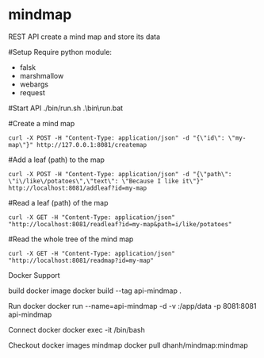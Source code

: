 # mindmap
REST API create a mind map and store its data

#Setup
Require python module:
  - falsk
  - marshmallow
  - webargs
  - request

#Start API
 ./bin/run.sh
 .\bin\run.bat

#Create a mind map

    curl -X POST -H "Content-Type: application/json" -d "{\"id\": \"my-map\"}" http://127.0.0.1:8081/createmap

#Add a leaf (path) to the map

    curl -X POST -H "Content-Type: application/json" -d "{\"path\": \"i\/like\/potatoes\",\"text\": \"Because I like it\"}" http://localhost:8081/addleaf?id=my-map

#Read a leaf (path) of the map

    curl -X GET -H "Content-Type: application/json" "http://localhost:8081/readleaf?id=my-map&path=i/like/potatoes"

#Read the whole tree of the mind map

    curl -X GET -H "Content-Type: application/json" "http://localhost:8081/readmap?id=my-map"

Docker Support

build docker image
  docker build --tag api-mindmap .

Run docker
  docker run --name=api-mindmap -d -v <localpath>:/app/data -p 8081:8081 api-mindmap

Connect docker
  docker exec -it <container-id> /bin/bash

Checkout docker images mindmap
  docker pull dhanh/mindmap:mindmap

